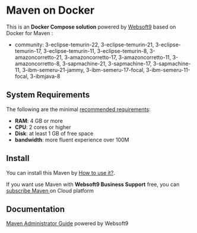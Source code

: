 # Maven  on Docker  

This is an **Docker Compose solution** powered by [Websoft9](https://www.websoft9.com) based on Docker for Maven :


 - community:  3-eclipse-temurin-22, 3-eclipse-temurin-21, 3-eclipse-temurin-17, 3-eclipse-temurin-11, 3-eclipse-temurin-8, 3-amazoncorretto-21, 3-amazoncorretto-17, 3-amazoncorretto-11, 3-amazoncorretto-8, 3-sapmachine-21, 3-sapmachine-17, 3-sapmachine-11, 3-ibm-semeru-21-jammy, 3-ibm-semeru-17-focal, 3-ibm-semeru-11-focal, 3-ibmjava-8


## System Requirements

The following are the minimal [recommended requirements](https://maven.apache.org/):

* **RAM**: 4 GB or more
* **CPU**: 2 cores or higher
* **Disk**: at least 1 GB of free space
* **bandwidth**: more fluent experience over 100M  

## Install

You can install this Maven  by [How to use it?](https://github.com/Websoft9/docker-library#how-to-use-it).   

If you want use Maven  with **Websoft9 Business Support** free, you can [subscribe Maven ](https://www.websoft9.com/apps) on Cloud platform

## Documentation

[Maven  Administrator Guide](https://support.websoft9.com/docs/maven) powered by Websoft9
